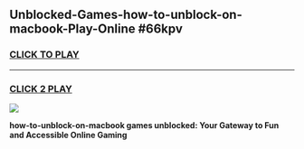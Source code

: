 
## Unblocked-Games-how-to-unblock-on-macbook-Play-Online #66kpv
<h3>
<a href="https://news.freeplayer.one?title=how-to-unblock-on-macbook&ref=3">CLICK TO PLAY</a></h3>
<hr>

<h3>
<a href="https://news.freeplayer.one?title=how-to-unblock-on-macbook&ref=3">CLICK 2 PLAY</a>
  
</h3>

<a href="https://news.freeplayer.one?title=how-to-unblock-on-macbook&ref=3"><img src="https://clearcache.store/games.png"></a>


**how-to-unblock-on-macbook games unblocked: Your Gateway to Fun and Accessible Online Gaming**
